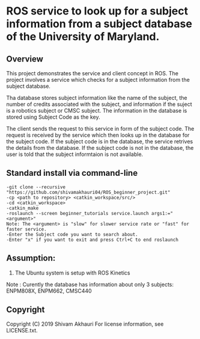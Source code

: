 # ROS service to look up for a subject information from a subject database of the University of Maryland.

## Overview

This project demonstrates the service and client concept in ROS. The project involves a service which checks for a subject information from the subject database.

Tha database stores subject information like the name of the subject, the number of credits associated with the subject, and information if the suject is a robotics subject or CMSC subject. The information in the database is stored using Subject Code as the key.

The client sends the request to this service in form of the subject code. The request is received by the service which then looks up in the database for the subject code.
If the subject code is in the database, the service retrives the details from the database. If the subject code is not in the database, the user is told that the subject informtaion is not available.



## Standard install via command-line

```
-git clone --recursive "https://github.com/shivamakhauri04/ROS_beginner_project.git"
-cp <path to repository> <catkin_workspace/src/>
-cd <catkin_workspace>
-catkin_make
-roslaunch --screen beginner_tutorials service.launch args1:="<argument>"
Note: The <argument> is "slow" for slower service rate or "fast" for faster service.
-Enter the Subject code you want to search about. 
-Enter "x" if you want to exit and press Ctrl+C to end roslaunch

```

## Assumption:
1. The Ubuntu system is setup with ROS Kinetics 

Note : Curently the database has information about only 3 subjects: ENPM808X, ENPM662, CMSC440  


## Copyright

Copyright (C) 2019 Shivam Akhauri
For license information, see LICENSE.txt.